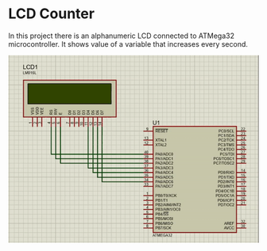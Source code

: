 # LCD Counter

In this project there is an alphanumeric LCD connected to ATMega32 microcontroller. It shows value of a variable that increases every second.

<img src="https://github.com/parsahemmasi/avr_tutorial/blob/main/LCD%20Counter/Other/ezgif-2-7a7c7aa13b.gif"  />

